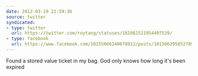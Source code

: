 ```yaml
---
date: 2012-03-19 21:59:36
source: twitter
syndicated:
- type: twitter
  url: https://twitter.com/roytang/statuses/181862511954497539/
- type: facebook
  url: https://www.facebook.com/10155666240078912/posts/10150629585278912
---
```


Found a stored value ticket in my bag. God only knows how long it's been expired